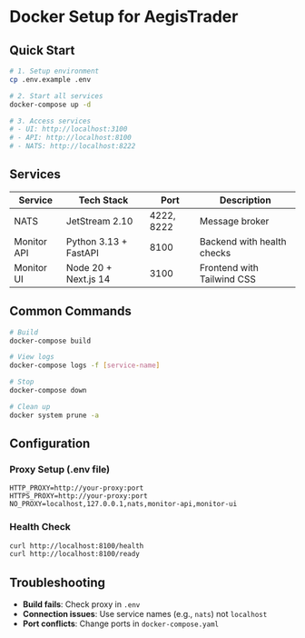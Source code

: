 # Docker Setup for AegisTrader

## Quick Start

```bash
# 1. Setup environment
cp .env.example .env

# 2. Start all services
docker-compose up -d

# 3. Access services
# - UI: http://localhost:3100
# - API: http://localhost:8100
# - NATS: http://localhost:8222
```

## Services

| Service | Tech Stack | Port | Description |
|---------|-----------|------|-------------|
| NATS | JetStream 2.10 | 4222, 8222 | Message broker |
| Monitor API | Python 3.13 + FastAPI | 8100 | Backend with health checks |
| Monitor UI | Node 20 + Next.js 14 | 3100 | Frontend with Tailwind CSS |

## Common Commands

```bash
# Build
docker-compose build

# View logs
docker-compose logs -f [service-name]

# Stop
docker-compose down

# Clean up
docker system prune -a
```

## Configuration

### Proxy Setup (.env file)
```
HTTP_PROXY=http://your-proxy:port
HTTPS_PROXY=http://your-proxy:port
NO_PROXY=localhost,127.0.0.1,nats,monitor-api,monitor-ui
```

### Health Check
```bash
curl http://localhost:8100/health
curl http://localhost:8100/ready
```

## Troubleshooting

- **Build fails**: Check proxy in `.env`
- **Connection issues**: Use service names (e.g., `nats`) not `localhost`
- **Port conflicts**: Change ports in `docker-compose.yaml`
